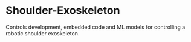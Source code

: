 # Shoulder-Exoskeleton
Controls development, embedded code and ML models for controlling a robotic shoulder exoskeleton.
